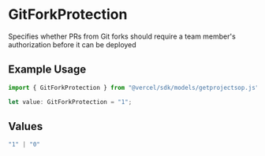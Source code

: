 # GitForkProtection

Specifies whether PRs from Git forks should require a team member's authorization before it can be deployed

## Example Usage

```typescript
import { GitForkProtection } from "@vercel/sdk/models/getprojectsop.js";

let value: GitForkProtection = "1";
```

## Values

```typescript
"1" | "0"
```